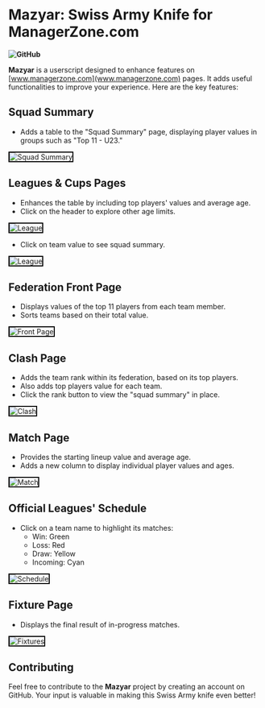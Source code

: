 # Mazyar: Swiss Army Knife for ManagerZone.com

**![GitHub](https://img.shields.io/github/license/mz-ir/mazyar)**

**Mazyar** is a userscript designed to enhance features on [www.managerzone.com](www.managerzone.com) pages. It adds useful functionalities to improve your experience. Here are the key features:

## Squad Summary

- Adds a table to the "Squad Summary" page, displaying player values in groups such as "Top 11 - U23."

<img src="https://raw.githubusercontent.com/mz-ir/mz-player-values/main/img/SquadSummary.png" alt="Squad Summary" style="border: 2px solid black;">

## Leagues & Cups Pages

- Enhances the table by including top players' values and average age.
- Click on the header to explore other age limits.

<img src="https://raw.githubusercontent.com/mz-ir/mz-player-values/main/img/LeaguePageToggle.gif" alt="League" style="border: 2px solid black;">

- Click on team value to see squad summary.

<img src="https://raw.githubusercontent.com/mz-ir/mz-player-values/main/img/LeaguePage.png" alt="League" style="border: 2px solid black;">

## Federation Front Page

- Displays values of the top 11 players from each team member.
- Sorts teams based on their total value.

<img src="https://raw.githubusercontent.com/mz-ir/mz-player-values/main/img/FrontPage.png" alt="Front Page" style="border: 2px solid black;">

## Clash Page

- Adds the team rank within its federation, based on its top players.
- Also adds top players value for each team.
- Click the rank button to view the "squad summary" in place.

<img src="https://raw.githubusercontent.com/mz-ir/mz-player-values/main/img/Clash.png" alt="Clash" style="border: 2px solid black;">

## Match Page

- Provides the starting lineup value and average age.
- Adds a new column to display individual player values and ages.

<img src="https://raw.githubusercontent.com/mz-ir/mz-player-values/main/img/MatchPage.png" alt="Match" style="border: 2px solid black;">

## Official Leagues' Schedule

- Click on a team name to highlight its matches:
  - Win: Green
  - Loss: Red
  - Draw: Yellow
  - Incoming: Cyan

<img src="https://raw.githubusercontent.com/mz-ir/mz-player-values/main/img/ScheduleColoring.gif" alt="Schedule" style="border: 2px solid black;">

## Fixture Page

- Displays the final result of in-progress matches.

<img src="https://raw.githubusercontent.com/mz-ir/mz-player-values/main/img/Fixtures.png" alt="Fixtures" style="border: 2px solid black;">

## Contributing

Feel free to contribute to the **Mazyar** project by creating an account on GitHub. Your input is valuable in making this Swiss Army knife even better!
